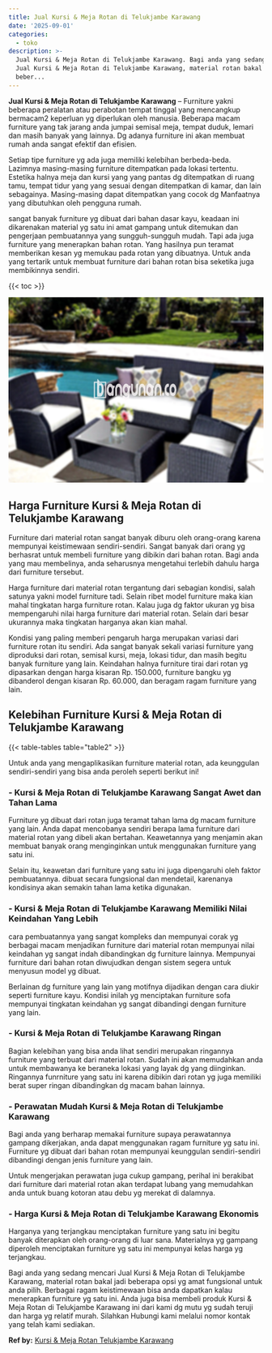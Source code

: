 ```yaml
---
title: Jual Kursi & Meja Rotan di Telukjambe Karawang
date: '2025-09-01'
categories:
  - toko
description: >-
  Jual Kursi & Meja Rotan di Telukjambe Karawang. Bagi anda yang sedang mencari
  Jual Kursi & Meja Rotan di Telukjambe Karawang, material rotan bakal jadi
  beber...
---
```


**Jual Kursi & Meja Rotan di Telukjambe Karawang** – Furniture yakni beberapa peralatan atau perabotan tempat tinggal yang mencangkup bermacam2 keperluan yg diperlukan oleh manusia. Beberapa macam furniture yang tak jarang anda jumpai semisal meja, tempat duduk, lemari dan masih banyak yang lainnya. Dg adanya furniture ini akan membuat rumah anda sangat efektif dan efisien.

Setiap tipe furniture yg ada juga memiliki kelebihan berbeda-beda. Lazimnya masing-masing furniture ditempatkan pada lokasi tertentu. Estetika halnya meja dan kursi yang yang pantas dg ditempatkan di ruang tamu, tempat tidur yang yang sesuai dengan ditempatkan di kamar, dan lain sebagainya. Masing-masing dapat ditempatkan yang cocok dg Manfaatnya yang dibutuhkan oleh pengguna rumah.

sangat banyak furniture yg dibuat dari bahan dasar kayu, keadaan ini dikarenakan material yg satu ini amat gampang untuk ditemukan dan pengerjaan pembuatannya yang sungguh-sungguh mudah. Tapi ada juga furniture yang menerapkan bahan rotan. Yang hasilnya pun teramat memberikan kesan yg memukau pada rotan yang dibuatnya. Untuk anda yang tertarik untuk membuat furniture dari bahan rotan bisa seketika juga membikinnya sendiri.

{{< toc >}}

![Jual Kursi & Meja Rotan di Telukjambe Karawang](/images/kursi-meja-rotan-murah40.png)

## Harga Furniture Kursi & Meja Rotan di Telukjambe Karawang

Furniture dari material rotan sangat banyak diburu oleh orang-orang karena mempunyai keistimewaan sendiri-sendiri. Sangat banyak dari orang yg berhasrat untuk membeli furniture yang dibikin dari bahan rotan. Bagi anda yang mau membelinya, anda seharusnya mengetahui terlebih dahulu harga dari furniture tersebut.

Harga furniture dari material rotan tergantung dari sebagian kondisi, salah satunya yakni model furniture tadi. Selain ribet model furniture maka kian mahal tingkatan harga furniture rotan. Kalau juga dg faktor ukuran yg bisa mempengaruhi nilai harga furniture dari material rotan. Selain dari besar ukurannya maka tingkatan harganya akan kian mahal.

Kondisi yang paling memberi pengaruh harga merupakan variasi dari furniture rotan itu sendiri. Ada sangat banyak sekali variasi furniture yang diproduksi dari rotan, semisal kursi, meja, lokasi tidur, dan masih begitu banyak furniture yang lain. Keindahan halnya furniture tirai dari rotan yg dipasarkan dengan harga kisaran Rp. 150.000, furniture bangku yg dibanderol dengan kisaran Rp. 60.000, dan beragam ragam furniture yang lain.

## Kelebihan Furniture Kursi & Meja Rotan di Telukjambe Karawang

{{< table-tables table="table2" >}}

Untuk anda yang mengaplikasikan furniture material rotan, ada keunggulan sendiri-sendiri yang bisa anda peroleh seperti berikut ini!

### \- Kursi & Meja Rotan di Telukjambe Karawang Sangat Awet dan Tahan Lama

Furniture yg dibuat dari rotan juga teramat tahan lama dg macam furniture yang lain. Anda dapat mencobanya sendiri berapa lama furniture dari material rotan yang dibeli akan bertahan. Keawetannya yang menjamin akan membuat banyak orang menginginkan untuk menggunakan furniture yang satu ini.

Selain itu, keawetan dari furniture yang satu ini juga dipengaruhi oleh faktor pembuatannya. dibuat secara fungsional dan mendetail, karenanya kondisinya akan semakin tahan lama ketika digunakan.

### \- Kursi & Meja Rotan di Telukjambe Karawang Memiliki Nilai Keindahan Yang Lebih

cara pembuatannya yang sangat kompleks dan mempunyai corak yg berbagai macam menjadikan furniture dari material rotan mempunyai nilai keindahan yg sangat indah dibandingkan dg furniture lainnya. Mempunyai furniture dari bahan rotan diwujudkan dengan sistem segera untuk menyusun model yg dibuat.

Berlainan dg furniture yang lain yang motifnya dijadikan dengan cara diukir seperti furniture kayu. Kondisi inilah yg menciptakan furniture sofa mempunyai tingkatan keindahan yg sangat dibandingi dengan furniture yang lain.

### \- Kursi & Meja Rotan di Telukjambe Karawang Ringan

Bagian kelebihan yang bisa anda lihat sendiri merupakan ringannya furniture yang terbuat dari material rotan. Sudah ini akan memudahkan anda untuk membawanya ke beraneka lokasi yang layak dg yang diinginkan. Ringannya funrniture yang satu ini karena dibikin dari rotan yg juga memiliki berat super ringan dibandingkan dg macam bahan lainnya.

### \- Perawatan Mudah Kursi & Meja Rotan di Telukjambe Karawang

Bagi anda yang berharap memakai furniture supaya perawatannya gampang dikerjakan, anda dapat menggunakan ragam furniture yg satu ini. Furniture yg dibuat dari bahan rotan mempunyai keunggulan sendiri-sendiri dibandingi dengan jenis furniture yang lain.

Untuk mengerjakan perawatan juga cukup gampang, perihal ini berakibat dari furniture dari material rotan akan terdapat lubang yang memudahkan anda untuk buang kotoran atau debu yg merekat di dalamnya.

### \- Harga Kursi & Meja Rotan di Telukjambe Karawang Ekonomis

Harganya yang terjangkau menciptakan furniture yang satu ini begitu banyak diterapkan oleh orang-orang di luar sana. Materialnya yg gampang diperoleh menciptakan furniture yg satu ini mempunyai kelas harga yg terjangkau.

Bagi anda yang sedang mencari Jual Kursi & Meja Rotan di Telukjambe Karawang, material rotan bakal jadi beberapa opsi yg amat fungsional untuk anda pilih. Berbagai ragam keistimewaan bisa anda dapatkan kalau menerapkan furniture yg satu ini. Anda juga bisa membeli produk Kursi & Meja Rotan di Telukjambe Karawang ini dari kami dg mutu yg sudah teruji dan harga yg relatif murah. Silahkan Hubungi kami melalui nomor kontak yang telah kami sediakan.

**Ref by:** [Kursi & Meja Rotan Telukjambe Karawang](https://id.wikipedia.org/wiki/Kursi)
